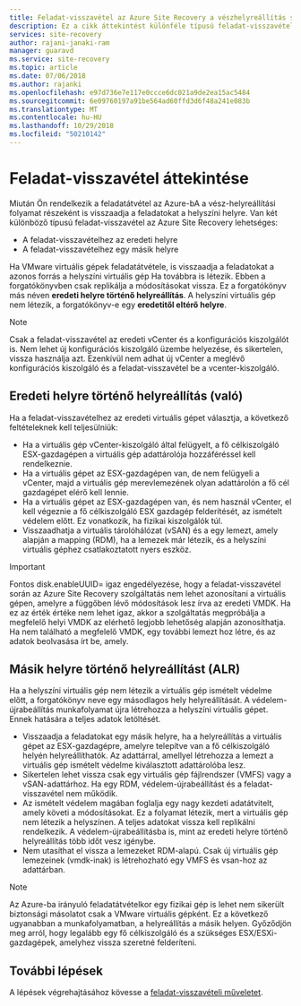 ```yaml
---
title: Feladat-visszavétel az Azure Site Recovery a vészhelyreállítás során |} A Microsoft Docs
description: Ez a cikk áttekintést különféle típusú feladat-visszavétel és figyelmeztetések irányuló vissza a helyszíni az Azure Site Recovery szolgáltatással vészhelyreállítás során figyelembe kell venni.
services: site-recovery
author: rajani-janaki-ram
manager: guaravd
ms.service: site-recovery
ms.topic: article
ms.date: 07/06/2018
ms.author: rajanki
ms.openlocfilehash: e97d736e7e117e0ccce6dc021a9de2ea15ac5484
ms.sourcegitcommit: 6e09760197a91be564ad60ffd3d6f48a241e083b
ms.translationtype: MT
ms.contentlocale: hu-HU
ms.lasthandoff: 10/29/2018
ms.locfileid: "50210142"
---
```

# <a name="overview-of-failback"></a>Feladat-visszavétel áttekintése

Miután Ön rendelkezik a feladatátvétel az Azure-bA a vész-helyreállítási folyamat részeként is visszaadja a feladatokat a helyszíni helyre. Van két különböző típusú feladat-visszavétel az Azure Site Recovery lehetséges: 

- A feladat-visszavételhez az eredeti helyre 
- A feladat-visszavételhez egy másik helyre

Ha VMware virtuális gépek feladatátvétele, is visszaadja a feladatokat a azonos forrás a helyszíni virtuális gép Ha továbbra is létezik. Ebben a forgatókönyvben csak replikálja a módosításokat vissza. Ez a forgatókönyv más néven **eredeti helyre történő helyreállítás**. A helyszíni virtuális gép nem létezik, a forgatókönyv-e egy **eredetitől eltérő helyre**.

> [!NOTE]
> Csak a feladat-visszavétel az eredeti vCenter és a konfigurációs kiszolgálót is. Nem lehet új konfigurációs kiszolgáló üzembe helyezése, és sikertelen, vissza használja azt. Ezenkívül nem adhat új vCenter a meglévő konfigurációs kiszolgáló és a feladat-visszavétel be a vcenter-kiszolgáló.

## <a name="original-location-recovery-olr"></a>Eredeti helyre történő helyreállítás (való)
Ha a feladat-visszavételhez az eredeti virtuális gépet választja, a következő feltételeknek kell teljesülniük:

* Ha a virtuális gép vCenter-kiszolgáló által felügyelt, a fő célkiszolgáló ESX-gazdagépen a virtuális gép adattárolója hozzáféréssel kell rendelkeznie.
* Ha a virtuális gépet az ESX-gazdagépen van, de nem felügyeli a vCenter, majd a virtuális gép merevlemezének olyan adattárolón a fő cél gazdagépet elérő kell lennie.
* Ha a virtuális gépet az ESX-gazdagépen van, és nem használ vCenter, el kell végeznie a fő célkiszolgáló ESX gazdagép felderítését, az ismételt védelem előtt. Ez vonatkozik, ha fizikai kiszolgálók túl.
* Visszaadhatja a virtuális tárolóhálózat (vSAN) és a egy lemezt, amely alapján a mapping (RDM), ha a lemezek már létezik, és a helyszíni virtuális géphez csatlakoztatott nyers eszköz.

> [!IMPORTANT]
> Fontos disk.enableUUID= igaz engedélyezése, hogy a feladat-visszavétel során az Azure Site Recovery szolgáltatás nem lehet azonosítani a virtuális gépen, amelyre a függőben lévő módosítások lesz írva az eredeti VMDK. Ha ez az érték értéke nem lehet igaz, akkor a szolgáltatás megpróbálja a megfelelő helyi VMDK az elérhető legjobb lehetőség alapján azonosíthatja. Ha nem található a megfelelő VMDK, egy további lemezt hoz létre, és az adatok beolvasása írt be, amely.

## <a name="alternate-location-recovery-alr"></a>Másik helyre történő helyreállítást (ALR)
Ha a helyszíni virtuális gép nem létezik a virtuális gép ismételt védelme előtt, a forgatókönyv neve egy másodlagos hely helyreállítását. A védelem-újrabeállítás munkafolyamat újra létrehozza a helyszíni virtuális gépet. Ennek hatására a teljes adatok letöltését.

* Visszaadja a feladatokat egy másik helyre, ha a helyreállítás a virtuális gépet az ESX-gazdagépre, amelyre telepítve van a fő célkiszolgáló helyén helyreállíthatók. Az adattárral, amellyel létrehozza a lemezt a virtuális gép ismételt védelme kiválasztott adattárolóba lesz.
* Sikertelen lehet vissza csak egy virtuális gép fájlrendszer (VMFS) vagy a vSAN-adattárhoz. Ha egy RDM, védelem-újrabeállítást és a feladat-visszavétel nem működik.
* Az ismételt védelem magában foglalja egy nagy kezdeti adatátvitelt, amely követi a módosításokat. Ez a folyamat létezik, mert a virtuális gép nem létezik a helyszínen. A teljes adatokat vissza kell replikálni rendelkezik. A védelem-újrabeállításba is, mint az eredeti helyre történő helyreállítás több időt vesz igénybe.
* Nem utasíthat el vissza a lemezeket RDM-alapú. Csak új virtuális gép lemezeinek (vmdk-inak) is létrehozható egy VMFS és vsan-hoz az adattárban.

> [!NOTE]
> Az Azure-ba irányuló feladatátvételkor egy fizikai gép is lehet nem sikerült biztonsági másolatot csak a VMware virtuális gépként. Ez a következő ugyanabban a munkafolyamatban, a helyreállítás a másik helyen. Győződjön meg arról, hogy legalább egy fő célkiszolgáló és a szükséges ESX/ESXi-gazdagépek, amelyhez vissza szeretné felderíteni.

## <a name="next-steps"></a>További lépések

A lépések végrehajtásához kövesse a [feladat-visszavételi műveletet](vmware-azure-failback.md).

